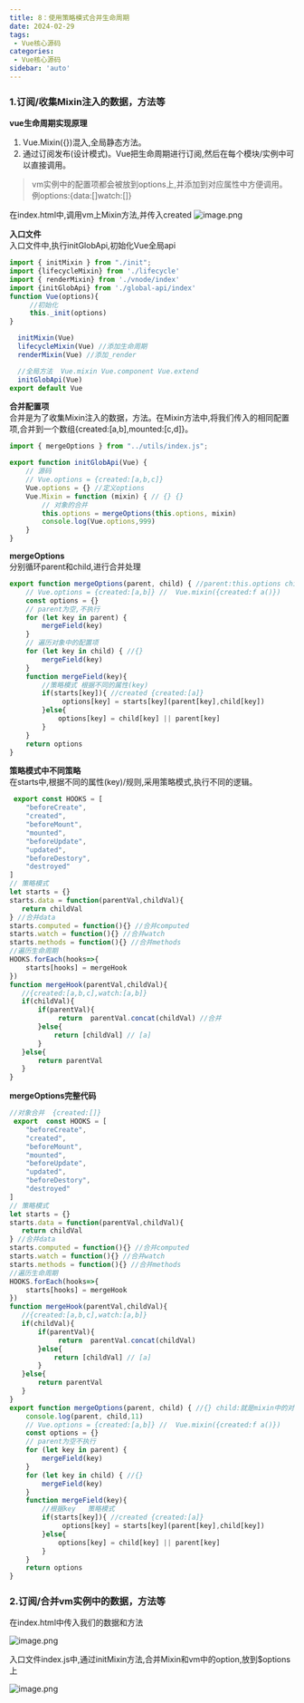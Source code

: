 ```yaml
---
title: 8：使用策略模式合并生命周期 
date: 2024-02-29
tags:
 - Vue核心源码
categories:
 - Vue核心源码
sidebar: 'auto'
---
```

### **1.订阅/收集Mixin注入的数据，方法等**    
**vue生命周期实现原理**  
1. Vue.Mixin({})混入,全局静态方法。
2. 通过订阅发布(设计模式)。Vue把生命周期进行订阅,然后在每个模块/实例中可以直接调用。
> vm实例中的配置项都会被放到options上,并添加到对应属性中方便调用。例options:{data:[]watch:[]}

在index.html中,调用vm上Mixin方法,并传入created 
![image.png](/vuecode/mixin.png)  

**入口文件**  
入口文件中,执行initGlobApi,初始化Vue全局api
``` js
import { initMixin } from "./init";
import {lifecycleMixin} from './lifecycle'
import { renderMixin} from './vnode/index'
import {initGlobApi} from './global-api/index'
function Vue(options){
     //初始化
     this._init(options)
}

  initMixin(Vue)
  lifecycleMixin(Vue) //添加生命周期
  renderMixin(Vue) //添加_render

  //全局方法  Vue.mixin Vue.component Vue.extend
  initGlobApi(Vue)
export default Vue
```  
**合并配置项**  
合并是为了收集Mixin注入的数据，方法。在Mixin方法中,将我们传入的相同配置项,合并到一个数组{created:[a,b],mounted:[c,d]}。  

``` js
import { mergeOptions } from "../utils/index.js";

export function initGlobApi(Vue) {
    // 源码 
    // Vue.options = {created:[a,b,c]}
    Vue.options = {} //定义options
    Vue.Mixin = function (mixin) { // {} {}
        // 对象的合并
        this.options = mergeOptions(this.options, mixin)
        console.log(Vue.options,999)
    }
}
```  
**mergeOptions**  
分别循环parent和child,进行合并处理  

``` js
export function mergeOptions(parent, child) { //parent:this.options child:mixin中传入的对象{ created:function a(){}}
    // Vue.options = {created:[a,b]} //  Vue.mixin({created:f a()})
    const options = {}
    // parent为空,不执行
    for (let key in parent) {
        mergeField(key)
    }
    // 遍历对象中的配置项
    for (let key in child) { //{}
        mergeField(key)
    }
    function mergeField(key){
        //策略模式 根据不同的属性(key)   
        if(starts[key]){ //created {created:[a]}
             options[key] = starts[key](parent[key],child[key])
        }else{
            options[key] = child[key] || parent[key]
        }
    } 
    return options
}
```
**策略模式中不同策略**  
在starts中,根据不同的属性(key)/规则,采用策略模式,执行不同的逻辑。
``` js
 export const HOOKS = [
    "beforeCreate",
    "created",
    "beforeMount",
    "mounted",
    "beforeUpdate",
    "updated",
    "beforeDestory",
    "destroyed"
]
// 策略模式
let starts = {}
starts.data = function(parentVal,childVal){
   return childVal
} //合并data
starts.computed = function(){} //合并computed
starts.watch = function(){} //合并watch 
starts.methods = function(){} //合并methods 
//遍历生命周期
HOOKS.forEach(hooks=>{
    starts[hooks] = mergeHook
})
function mergeHook(parentVal,childVal){
   //{created:[a,b,c],watch:[a,b]}
   if(childVal){
       if(parentVal){
            return  parentVal.concat(childVal) //合并
       }else{
           return [childVal] // [a]
       }
   }else{
       return parentVal 
   }
}
```  
**mergeOptions完整代码**  
``` js
//对象合并  {created:[]}
 export  const HOOKS = [
    "beforeCreate",
    "created",
    "beforeMount",
    "mounted",
    "beforeUpdate",
    "updated",
    "beforeDestory",
    "destroyed"
]
// 策略模式
let starts = {}
starts.data = function(parentVal,childVal){
   return childVal
} //合并data
starts.computed = function(){} //合并computed
starts.watch = function(){} //合并watch 
starts.methods = function(){} //合并methods 
//遍历生命周期
HOOKS.forEach(hooks=>{
    starts[hooks] = mergeHook
})
function mergeHook(parentVal,childVal){
   //{created:[a,b,c],watch:[a,b]}
   if(childVal){
       if(parentVal){
            return  parentVal.concat(childVal)
       }else{
           return [childVal] // [a]
       }
   }else{
       return parentVal 
   }
}
export function mergeOptions(parent, child) { //{} child:就是mixin中的对象{ created:function a(){}}
    console.log(parent, child,11)
    // Vue.options = {created:[a,b]} //  Vue.mixin({created:f a()})
    const options = {}
    // parent为空不执行
    for (let key in parent) {
        mergeField(key)
    }
    for (let key in child) { //{}
        mergeField(key)
    }
    function mergeField(key){
        //根据key   策略模式
        if(starts[key]){ //created {created:[a]}
             options[key] = starts[key](parent[key],child[key])
        }else{
            options[key] = child[key] || parent[key]
        }
    } 
    return options
}
```  
### **2.订阅/合并vm实例中的数据，方法等**  
在index.html中传入我们的数据和方法  

![image.png](/vuecode/vm-merge.png)  

入口文件index.js中,通过initMixin方法,合并Mixin和vm中的option,放到$options上  

![image.png](/vuecode/vm-merge2.png)  
